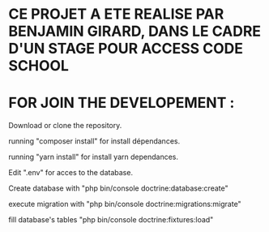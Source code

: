 # CE PROJET A ETE REALISE PAR BENJAMIN GIRARD, DANS LE CADRE D'UN STAGE POUR ACCESS CODE SCHOOL
# FOR JOIN THE DEVELOPEMENT : 
Download or clone the repository. 

running "composer install" for install dépendances.

running "yarn install" for install yarn dependances.

Edit ".env" for acces to the database. 

Create database with "php bin/console doctrine:database:create"

execute migration with "php bin/console doctrine:migrations:migrate"

fill database's tables "php bin/console doctrine:fixtures:load"